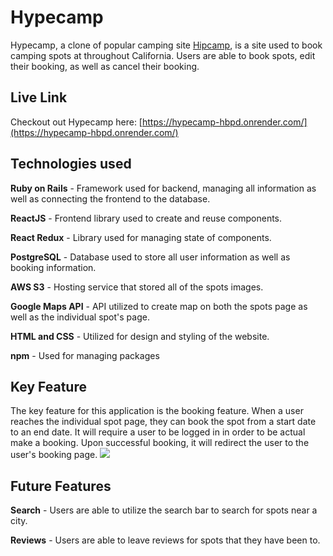 # Hypecamp


Hypecamp, a clone of popular camping site [Hipcamp](https://www.hipcamp.com/en-US), is a site used to book camping spots at throughout California. Users are able to book spots, edit their booking, as well as cancel their booking.

## Live Link
Checkout out Hypecamp here: [https://hypecamp-hbpd.onrender.com/](https://hypecamp-hbpd.onrender.com/)

## Technologies used
**Ruby on Rails** - Framework used for backend, managing all information as well as connecting the frontend to the database.

**ReactJS** - Frontend library used to create and reuse components.

**React Redux** - Library used for managing state of components.

**PostgreSQL** - Database used to store all user information as well as booking information.

**AWS S3** - Hosting service that stored all of the spots images.

**Google Maps API** - API utilized to create map on both the spots page as well as the individual spot's page.

**HTML and CSS** - Utilized for design and styling of the website.

**npm** - Used for managing packages

## Key Feature
The key feature for this application is the booking feature. When a user reaches the individual spot page, they can book the spot from a start date to an end date. It will require a user to be logged in in order to be actual make a booking. Upon successful booking, it will redirect the user to the user's booking page.
![](./frontend/assets/booking.gif)

## Future Features

**Search** - Users are able to utilize the search bar to search for spots near a city.

**Reviews** - Users are able to leave reviews for spots that they have been to.
